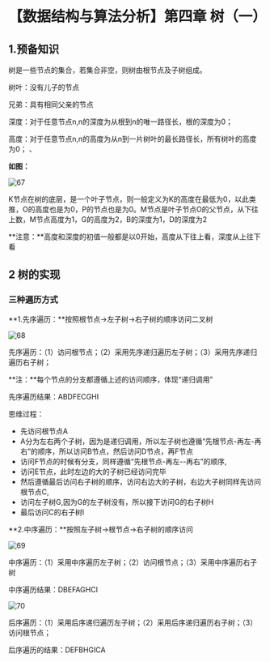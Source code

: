 # 【数据结构与算法分析】第四章 树（一）

## 1.预备知识

树是一些节点的集合，若集合非空，则树由根节点及子树组成。

树叶：没有儿子的节点

兄弟：具有相同父亲的节点

深度：对于任意节点n,n的深度为从根到n的唯一路径长，根的深度为0；

 高度：对于任意节点n,n的高度为从n到一片树叶的最长路径长，所有树叶的高度为0； 、

**如图：**

![67](F:\学习专用\学习笔记\图片\67.png)

K节点在树的底层，是一个叶子节点，则一般定义为K的高度在最低为0，以此类推，O的高度也是为0，P的节点也是为0。M节点是叶子节点O的父节点，从下往上数，M节点高度为1，G的高度为2，B的深度为1，D的深度为2

**注意：**高度和深度的初值一般都是以0开始，高度从下往上看，深度从上往下看

## 2 树的实现

### 三种遍历方式

**1.先序遍历：**按照根节点->左子树->右子树的顺序访问二叉树

![68](F:\学习专用\学习笔记\图片\68.png)



先序遍历：（1）访问根节点；（2）采用先序递归遍历左子树；（3）采用先序递归遍历右子树；

**注：**每个节点的分支都遵循上述的访问顺序，体现“递归调用”

先序遍历结果：ABDFECGHI

思维过程：

- 先访问根节点A
- A分为左右两个子树，因为是递归调用，所以左子树也遵循“先根节点-再左-再右”的顺序，所以访问B节点，然后访问D节点，再F节点
- 访问F节点的时候有分支，同样遵循“先根节点-再左--再右”的顺序,
- 访问E节点，此时左边的大的子树已经访问完毕
- 然后遵循最后访问右子树的顺序，访问右边大的子树，右边大子树同样先访问根节点C,
- 访问左子树G,因为G的左子树没有，所以接下访问G的右子树H
- 最后访问C的右子树I

**2.中序遍历：**按照左子树->根节点->右子树的顺序访问

![69](F:\学习专用\学习笔记\图片\69.png)

中序遍历：（1）采用中序遍历左子树；（2）访问根节点；（3）采用中序遍历右子树

中序遍历结果：DBEFAGHCI

![70](F:\学习专用\学习笔记\图片\70.png)



后序遍历：（1）采用后序递归遍历左子树；（2）采用后序递归遍历右子树；（3）访问根节点；

后序遍历的结果：DEFBHGICA



